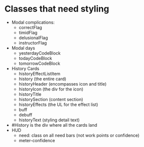 # Classes that need styling

* Modal complications:
  * correctFlag
  * timidFlag
  * delusionalFlag
  * instructorFlag
* Modal days
  * yesterdayCodeBlock
  * todayCodeBlock
  * tomorrowCodeBlock
* History Cards
  * historyEffectListItem
  * history (the entire card)
  * historyHeader (encompasses icon and title)
  * historyIcon (the div for the icon)
  * historyTitle
  * historySection (content section)
  * historyEffects (the UL for the effect list)
  * buff
  * debuff
  * historyText (styling detail text)
* #History is the div where all the cards land
* HUD
  * need: class on all need bars (not work points or confidence)
  * meter-confidence
